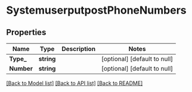 # SystemuserputpostPhoneNumbers

## Properties
Name | Type | Description | Notes
------------ | ------------- | ------------- | -------------
**Type_** | **string** |  | [optional] [default to null]
**Number** | **string** |  | [optional] [default to null]

[[Back to Model list]](../README.md#documentation-for-models) [[Back to API list]](../README.md#documentation-for-api-endpoints) [[Back to README]](../README.md)


